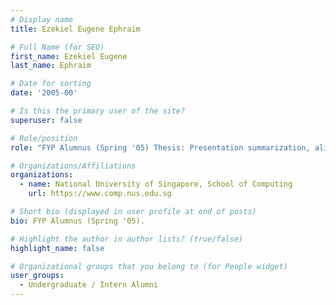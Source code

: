 ```yaml
---
# Display name
title: Ezekiel Eugene Ephraim

# Full Name (for SEO) 
first_name: Ezekiel Eugene
last_name: Ephraim

# Date for sorting
date: '2005-00'

# Is this the primary user of the site?
superuser: false

# Role/position
role: "FYP Alumnus (Spring '05) Thesis: Presentation summarization, alignment and generation"

# Organizations/Affiliations
organizations:
  - name: National University of Singapore, School of Computing
    url: https://www.comp.nus.edu.sg

# Short bio (displayed in user profile at end of posts)
bio: FYP Alumnus (Spring '05). 

# Highlight the author in author lists? (true/false)
highlight_name: false

# Organizational groups that you belong to (for People widget)
user_groups:
  - Undergraduate / Intern Alumni
---
```

